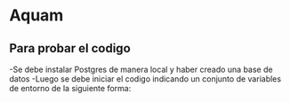 # Aquam


## Para probar el codigo 

-Se debe instalar Postgres de manera local y haber creado una base de datos
-Luego se debe iniciar el codigo indicando un conjunto de variables de entorno de la siguiente forma:
  

